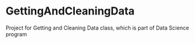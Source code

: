 # GettingAndCleaningData
Project for Getting and Cleaning Data class, which is part of Data Science program
